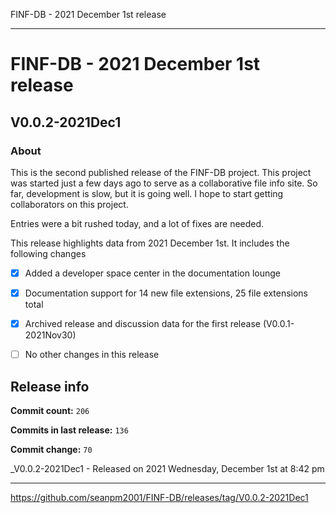 FINF-DB - 2021 December 1st release

***

# FINF-DB - 2021 December 1st release

## V0.0.2-2021Dec1

### About

This is the second published release of the FINF-DB project. This project was started just a few days ago to serve as a collaborative file info site. So far, development is slow, but it is going well. I hope to start getting collaborators on this project.

Entries were a bit rushed today, and a lot of fixes are needed.

This release highlights data from 2021 December 1st. It includes the following changes

- [x] Added a developer space center in the documentation lounge

- [x] Documentation support for 14 new file extensions, 25 file extensions total

<!--
- [x] Documentation support for 1 special file type

- [x] Documentation support for 1 file system type

- [x] Documentation support for 1 Shebang/Hashpling type

- [x] 4 Basic stylesheets in CSS and Less

- [x] Decent starter documentation in English and Esperanto

- [x] All the default generated files from seanpm2001/Template_Other_V7

- [x] Support for GitHub discussions

- [x] 1 archived GitHub discussion

- [x] A project logo

- [x] Project language files (7x)
!-->

- [x] Archived release and discussion data for the first release (V0.0.1-2021Nov30)

- [ ] No other changes in this release

## Release info

**Commit count:** `206`

**Commits in last release:** `136`

**Commit change:** `70`

_V0.0.2-2021Dec1 - Released on 2021 Wednesday, December 1st at 8:42 pm

***

https://github.com/seanpm2001/FINF-DB/releases/tag/V0.0.2-2021Dec1

